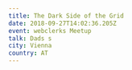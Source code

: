 ```yaml
---
title: The Dark Side of the Grid
date: 2018-09-27T14:02:36.205Z
event: webclerks Meetup
talk: Dads s
city: Vienna
country: AT
---
```


